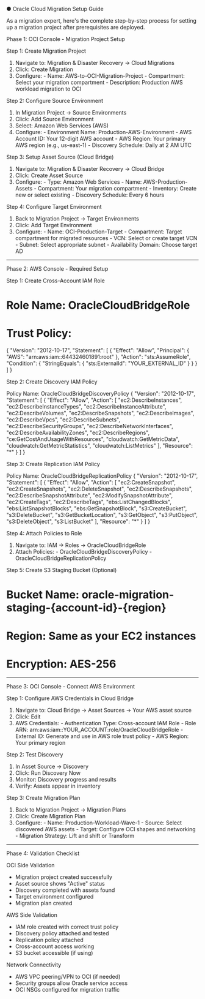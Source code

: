 ● Oracle Cloud Migration Setup Guide

  As a migration expert, here's the complete step-by-step process for setting up a migration project after prerequisites are deployed.

  Phase 1: OCI Console - Migration Project Setup

  Step 1: Create Migration Project

  1. Navigate to: Migration & Disaster Recovery → Cloud Migrations
  2. Click: Create Migration
  3. Configure:
    - Name: AWS-to-OCI-Migration-Project
    - Compartment: Select your migration compartment
    - Description: Production AWS workload migration to OCI

  Step 2: Configure Source Environment

  1. In Migration Project → Source Environments
  2. Click: Add Source Environment
  3. Select: Amazon Web Services (AWS)
  4. Configure:
    - Environment Name: Production-AWS-Environment
    - AWS Account ID: Your 12-digit AWS account
    - AWS Region: Your primary AWS region (e.g., us-east-1)
    - Discovery Schedule: Daily at 2 AM UTC

  Step 3: Setup Asset Source (Cloud Bridge)

  1. Navigate to: Migration & Disaster Recovery → Cloud Bridge
  2. Click: Create Asset Source
  3. Configure:
    - Type: Amazon Web Services
    - Name: AWS-Production-Assets
    - Compartment: Your migration compartment
    - Inventory: Create new or select existing
    - Discovery Schedule: Every 6 hours

  Step 4: Configure Target Environment

  1. Back to Migration Project → Target Environments
  2. Click: Add Target Environment
  3. Configure:
    - Name: OCI-Production-Target
    - Compartment: Target compartment for migrated resources
    - VCN: Select or create target VCN
    - Subnet: Select appropriate subnet
    - Availability Domain: Choose target AD

  ---
  Phase 2: AWS Console - Required Setup

  Step 1: Create Cross-Account IAM Role

  # Role Name: OracleCloudBridgeRole
  # Trust Policy:
  {
    "Version": "2012-10-17",
    "Statement": [
      {
        "Effect": "Allow",
        "Principal": {
          "AWS": "arn:aws:iam::644324601891:root"
        },
        "Action": "sts:AssumeRole",
        "Condition": {
          "StringEquals": {
            "sts:ExternalId": "YOUR_EXTERNAL_ID"
          }
        }
      }
    ]
  }

  Step 2: Create Discovery IAM Policy

  Policy Name: OracleCloudBridgeDiscoveryPolicy
  {
    "Version": "2012-10-17",
    "Statement": [
      {
        "Effect": "Allow",
        "Action": [
          "ec2:DescribeInstances",
          "ec2:DescribeInstanceTypes",
          "ec2:DescribeInstanceAttribute",
          "ec2:DescribeVolumes",
          "ec2:DescribeSnapshots",
          "ec2:DescribeImages",
          "ec2:DescribeVpcs",
          "ec2:DescribeSubnets",
          "ec2:DescribeSecurityGroups",
          "ec2:DescribeNetworkInterfaces",
          "ec2:DescribeAvailabilityZones",
          "ec2:DescribeRegions",
          "ce:GetCostAndUsageWithResources",
          "cloudwatch:GetMetricData",
          "cloudwatch:GetMetricStatistics",
          "cloudwatch:ListMetrics"
        ],
        "Resource": "*"
      }
    ]
  }

  Step 3: Create Replication IAM Policy

  Policy Name: OracleCloudBridgeReplicationPolicy
  {
    "Version": "2012-10-17",
    "Statement": [
      {
        "Effect": "Allow",
        "Action": [
          "ec2:CreateSnapshot",
          "ec2:CreateSnapshots",
          "ec2:DeleteSnapshot",
          "ec2:DescribeSnapshots",
          "ec2:DescribeSnapshotAttribute",
          "ec2:ModifySnapshotAttribute",
          "ec2:CreateTags",
          "ec2:DescribeTags",
          "ebs:ListChangedBlocks",
          "ebs:ListSnapshotBlocks",
          "ebs:GetSnapshotBlock",
          "s3:CreateBucket",
          "s3:DeleteBucket",
          "s3:GetBucketLocation",
          "s3:GetObject",
          "s3:PutObject",
          "s3:DeleteObject",
          "s3:ListBucket"
        ],
        "Resource": "*"
      }
    ]
  }

  Step 4: Attach Policies to Role

  1. Navigate to: IAM → Roles → OracleCloudBridgeRole
  2. Attach Policies:
    - OracleCloudBridgeDiscoveryPolicy
    - OracleCloudBridgeReplicationPolicy

  Step 5: Create S3 Staging Bucket (Optional)

  # Bucket Name: oracle-migration-staging-{account-id}-{region}
  # Region: Same as your EC2 instances
  # Encryption: AES-256

  ---
  Phase 3: OCI Console - Connect AWS Environment

  Step 1: Configure AWS Credentials in Cloud Bridge

  1. Navigate to: Cloud Bridge → Asset Sources → Your AWS asset source
  2. Click: Edit
  3. AWS Credentials:
    - Authentication Type: Cross-account IAM Role
    - Role ARN: arn:aws:iam::YOUR_ACCOUNT:role/OracleCloudBridgeRole
    - External ID: Generate and use in AWS role trust policy
    - AWS Region: Your primary region

  Step 2: Test Discovery

  1. In Asset Source → Discovery
  2. Click: Run Discovery Now
  3. Monitor: Discovery progress and results
  4. Verify: Assets appear in inventory

  Step 3: Create Migration Plan

  1. Back to Migration Project → Migration Plans
  2. Click: Create Migration Plan
  3. Configure:
    - Name: Production-Workload-Wave-1
    - Source: Select discovered AWS assets
    - Target: Configure OCI shapes and networking
    - Migration Strategy: Lift and shift or Transform

  ---
  Phase 4: Validation Checklist

  OCI Side Validation

  - Migration project created successfully
  - Asset source shows "Active" status
  - Discovery completed with assets found
  - Target environment configured
  - Migration plan created

  AWS Side Validation

  - IAM role created with correct trust policy
  - Discovery policy attached and tested
  - Replication policy attached
  - Cross-account access working
  - S3 bucket accessible (if using)

  Network Connectivity

  - AWS VPC peering/VPN to OCI (if needed)
  - Security groups allow Oracle service access
  - OCI NSGs configured for migration traffic